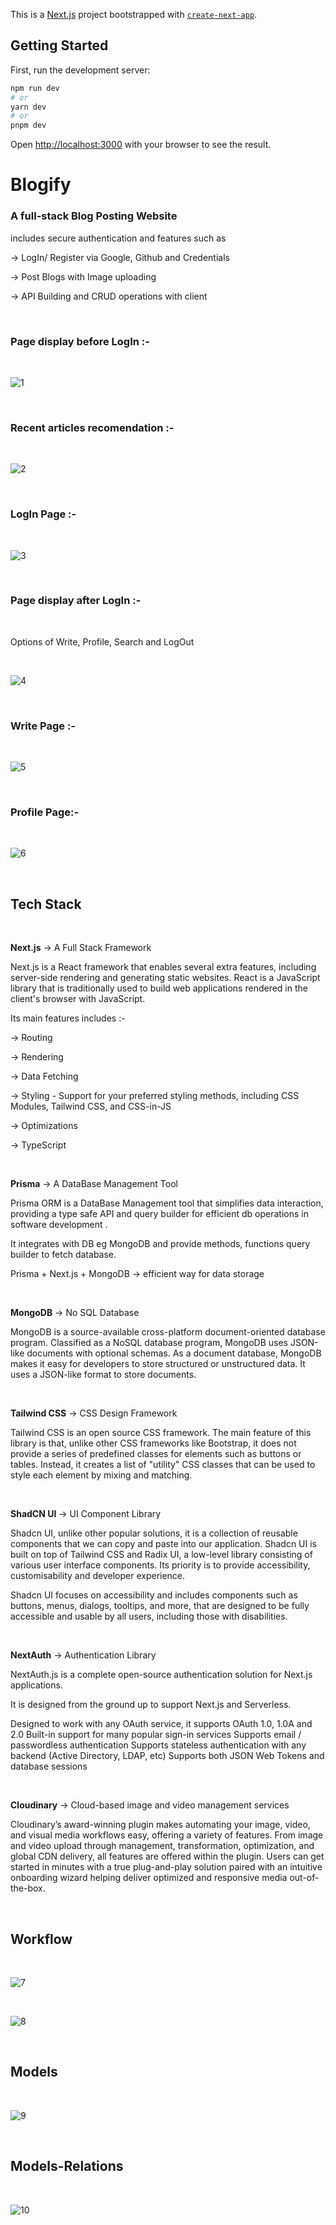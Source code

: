 This is a [Next.js](https://nextjs.org/) project bootstrapped with [`create-next-app`](https://github.com/vercel/next.js/tree/canary/packages/create-next-app).

## Getting Started

First, run the development server:

```bash
npm run dev
# or
yarn dev
# or
pnpm dev
```

Open [http://localhost:3000](http://localhost:3000) with your browser to see the result.

# Blogify

### A full-stack Blog Posting Website 
includes secure authentication and features such as

-> LogIn/ Register via Google, Github and Credentials

-> Post Blogs with Image uploading 

-> API Building and CRUD operations with client

</br> 

### Page display before LogIn :- 
</br> 

![1](https://github.com/ndkaur/Blogs-website/assets/54242007/4d1202f2-9666-4226-ba2a-f5d79fc39ffc)

</br> 

### Recent articles recomendation :-
</br> 

![2](https://github.com/ndkaur/Blogs-website/assets/54242007/bc8ff033-117e-4ab8-aaa3-2275b9f20bad)

</br> 

### LogIn Page :- 
</br> 

![3](https://github.com/ndkaur/Blogs-website/assets/54242007/c258bf88-0cf2-4ffe-8a4f-f6217c18b49a)

</br> 

### Page display after LogIn :-
</br> 

Options of Write, Profile, Search and LogOut 

</br> 

![4](https://github.com/ndkaur/Blogs-website/assets/54242007/0423c413-8ac5-4ae9-969d-3198b495e04c)

</br> 

### Write Page :- 

</br> 

![5](https://github.com/ndkaur/Blogs-website/assets/54242007/0d2caa8e-5ab1-45e7-851e-fd3c79df8940)

</br> 

### Profile Page:- 
</br> 

![6](https://github.com/ndkaur/Blogs-website/assets/54242007/16765627-7b37-4c71-a9b3-95cc8da42dee)

</br> 


## Tech Stack
</br> 

**Next.js** -> A Full Stack Framework

Next.js is a React framework that enables several extra features, including server-side rendering and generating static websites. React is a JavaScript library that is traditionally used to build web applications rendered in the client's browser with JavaScript.

Its main features includes :- 

-> Routing

-> Rendering	

-> Data Fetching

-> Styling	- Support for your preferred styling methods, including CSS Modules, Tailwind CSS, and CSS-in-JS

-> Optimizations	

-> TypeScript

</br> 

**Prisma** -> A DataBase Management Tool 

Prisma ORM is a DataBase Management tool that simplifies data interaction, providing a type safe API and query builder for efficient db operations in software development .

It integrates with DB eg MongoDB and provide methods, functions query builder to fetch database.

Prisma + Next.js + MongoDB -> efficient way for data storage

</br> 

**MongoDB** -> No SQL Database

MongoDB is a source-available cross-platform document-oriented database program. Classified as a NoSQL database program, MongoDB uses JSON-like documents with optional schemas. 
As a document database, MongoDB makes it easy for developers to store structured or unstructured data. It uses a JSON-like format to store documents.

</br> 

**Tailwind CSS** -> CSS Design Framework

Tailwind CSS is an open source CSS framework. The main feature of this library is that, unlike other CSS frameworks like Bootstrap, it does not provide a series of predefined classes for elements such as buttons or tables. Instead, it creates a list of "utility" CSS classes that can be used to style each element by mixing and matching.

</br> 

**ShadCN UI** -> UI Component Library 

Shadcn UI, unlike other popular solutions, it is a collection of reusable components that we can copy and paste into our application. Shadcn UI is built on top of Tailwind CSS and Radix UI, a low-level library consisting of various user interface components. Its priority is to provide accessibility, customisability and developer experience.

Shadcn UI focuses on accessibility and includes components such as buttons, menus, dialogs, tooltips, and more, that are designed to be fully accessible and usable by all users, including those with disabilities. 

</br> 

**NextAuth** -> Authentication Library

NextAuth.js is a complete open-source authentication solution for Next.js applications.

It is designed from the ground up to support Next.js and Serverless.

Designed to work with any OAuth service, it supports OAuth 1.0, 1.0A and 2.0
Built-in support for many popular sign-in services
Supports email / passwordless authentication
Supports stateless authentication with any backend (Active Directory, LDAP, etc)
Supports both JSON Web Tokens and database sessions

</br> 

**Cloudinary** -> Cloud-based image and video management services

Cloudinary’s award-winning plugin makes automating your image, video, and visual media workflows easy, offering a variety of features. From image and video upload through management, transformation, optimization, and global CDN delivery, all features are offered within the plugin. Users can get started in minutes with a true plug-and-play solution paired with an intuitive onboarding wizard helping deliver optimized and responsive media out-of-the-box.

</br> 

## Workflow
</br> 

![7](https://github.com/ndkaur/Blogs-website/assets/54242007/d8f3934e-36aa-4de3-a13f-222fd0d46fb5)

</br> 

![8](https://github.com/ndkaur/Blogs-website/assets/54242007/841be551-ae4b-4aac-a287-bcb0eed499fc)

</br> 

## Models 
</br> 

![9](https://github.com/ndkaur/Blogs-website/assets/54242007/b0c464c1-0cd4-43a7-a7a8-71a02da7f3e4)


</br> 

## Models-Relations


</br> 

![10](https://github.com/ndkaur/Blogs-website/assets/54242007/e813aba9-8d25-4acb-bd09-369295641327)

</br> 

